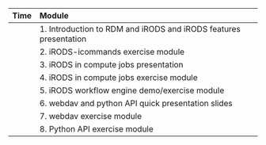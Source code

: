 

| Time       | Module              | 
| ------------- |:-------------|
|       | 1. Introduction to RDM and iRODS and iRODS features presentation      |                                      
|       |  2. iRODS-icommands exercise module|
|       |  3. iRODS in compute jobs presentation|
|       |  4. iRODS in compute jobs exercise module|
|       |  5. iRODS workflow engine demo/exercise module|
|       |  6. webdav and python API quick presentation slides|
|       |  7. webdav exercise module|
|       |  8. Python API exercise module|




